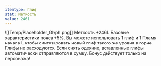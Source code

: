 ```yaml
---
itemtype: Глиф
stat: Меткость 
value: 2461
---
```

![[Temp/Placeholder_Glyph.png]]
Меткость +2461. Базовые характеристики пояса +5%. Вы можете использовать 1 глиф и 1 Пламя начала I, чтобы синтезировать новый глиф такого же уровня в горне. Глифы не расходуются. Если снять одеяние, вставленные глифы автоматически отправляются в сумку. Бонус действует только на персонажа!
